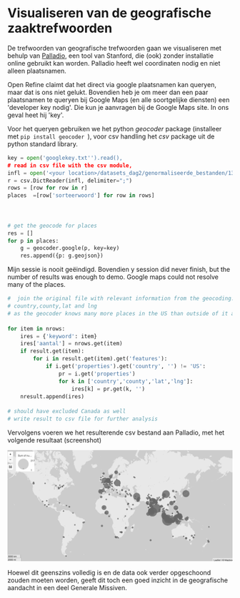 # Visualiseren van de geografische zaaktrefwoorden

De trefwoorden van geografische trefwoorden gaan we visualiseren met behulp van [Palladio](http://hdlab.stanford.edu/palladio-app), een tool van Stanford, die (ook) zonder installatie online gebruikt kan worden. Palladio heeft wel coordinaten nodig en niet alleen plaatsnamen.

Open Refine claimt dat het direct via google plaatsnamen kan queryen, maar dat is ons niet gelukt. Bovendien heb je om meer dan een paar plaatsnamen te queryen bij Google Maps (en alle soortgelijke diensten) een 'developer key nodig'. Die kun je aanvragen bij de Google Maps site. In ons geval heet hij 'key'.

Voor het queryen gebruiken we het python _geocoder_ package (installeer met ```pip install geocoder ```), voor csv handling het _csv_ package uit de python standard library.


``` python
key = open('googlekey.txt'').read(),
# read in csv file with the csv module,
infl = open('<your location>/datasets_dag2/genormaliseerde_bestanden/13_geo.csv') # for this example,
r = csv.DictReader(infl, delimiter=";")
rows = [row for row in r]
places  =[row['sorteerwoord'] for row in rows]



# get the geocode for places
res = []
for p in places:
    g = geocoder.google(p, key=key)
    res.append({p: g.geojson})
```

Mijn sessie is nooit geëindigd. Bovendien y session did never finish, but the number of results was enough to demo. Google maps could not resolve many of the places.

``` python
#  join the original file with relevant information from the geocoding:\n",
# country,county,lat and lng
# as the geocoder knows many more places in the US than outside of it and this source does not deal with the US, we kick out all results with a US country

for item in nrows:
    ires = {'keyword': item}
    ires['aantal'] = nrows.get(item)
    if result.get(item):
        for i in result.get(item).get('features'):
            if i.get('properties').get('country', '') != 'US':
                pr = i.get('properties')
                for k in ['country','county','lat','lng']:
                    ires[k] = pr.get(k, '')
    nresult.append(ires)

# should have excluded Canada as well
# write result to csv file for further analysis

```

Vervolgens voeren we het resulterende csv bestand aan Palladio, met het volgende resultaat (screenshot)


![screenshot](screenshot_GM.png)

Hoewel dit geenszins volledig is en de data ook verder opgeschoond zouden moeten worden, geeft dit toch een goed inzicht in de geografische aandacht in een deel Generale Missiven.
